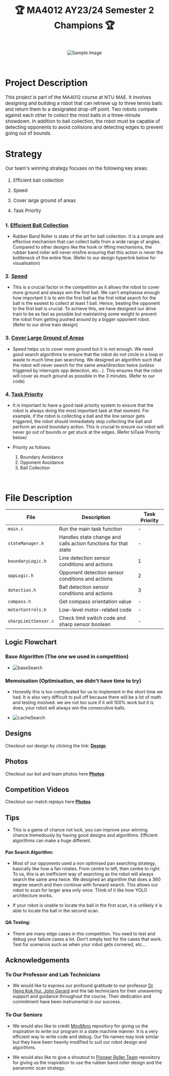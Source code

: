 <h1 align='center'>🏆 MA4012 AY23/24 Semester 2 Champions 🏆</h1>

<br>

<div align='center' style="text-align:center">

![Sample Image](https://images.scholarschoice.com.sg/wp-content/uploads/2017/06/NTU.png)

</div>

<br>

# Project Description #

<p style = "font-size: 15px;">
    This project is part of the MA4012 course at NTU MAE. It involves designing and building a robot that can retrieve up to three tennis balls and return them to a designated drop-off point. Two robots compete against each other to collect the most balls in a three-minute showdown. In addition to ball collection, the robot must be capable of detecting opponents to avoid collisions and detecting edges to prevent going out of bounds.
</p>

# Strategy # 
<div style = "font-size: 15px;">
    Our team's winning strategy focuses on the following key areas:
    <ol style="line-height: 1.8;"> 
        <li style="margin-bottom: 5px;"> Efficient ball collection </li>
        <li style="margin-bottom: 5px;"> Speed </li>
        <li style="margin-bottom: 5px;"> Cover large ground of areas </li> 
        <li style="margin-bottom: 5px;"> Task Priority </li> 
    </ol>

</div>

<h3> 1. <u>Efficient Ball Collection</u> </h3>

- Rubber Band Roller is state of the art for ball collection. It is a simple and effective mechanism that can collect balls from a wide range of angles. Compared to other designs like the hook or lifting mechanisms, the rubber band roller will never misfire ensuring that this action is never the bottleneck of the entire flow. (Refer to our design hyperlink below for visualisation)

<h3> 2. <u>Speed</u> </h3>

- This is a crucial factor in the competition as it allows the robot to cover more ground and always win the first ball. We can't emphasise enough how important it is to win the first ball as the first initial search for the ball is the easiest to collect at least 1 ball. Hence, beating the opponent to the first ball is crucial. To achieve this, we have designed our drive train to be as fast as possible but maintaining some weight to prevent the robot from getting pushed around by a bigger opponent robot. (Refer to our drive train design)

<h3> 3. <u>Cover Large Ground of Areas</u> </h3>

- Speed helps us to cover more ground but it is not enough. We need good search algorithms to ensure that the robot do not circle in a loop or waste to much time pan searching. We designed an algorithm such that the robot will never search for the same area/direction twice (unless triggered by interrupts opp detection, etc...). This ensures that the robot will cover as much ground as possible in the 3 minutes. (Refer to our code)

<h3> 4. <u>Task Priority</u> </h3>

- It is important to have a good task priority system to ensure that the robot is always doing the most important task at that moment. For example, if the robot is collecting a ball and the line sensor gets triggered, the robot should immediately stop collecting the ball and perform an avoid boundary action. This is crucial to ensure our robot will never go out of bounds or get stuck at the edges. (Refer toTask Priority below)

- Priority as follows:
    1. Boundary Avoidance
    2. Opponent Avoidance
    3. Ball Collection

<br>

<h1> File Description </h1>

| File                  | Description                                                  | Task Priority |
|-----------------------|--------------------------------------------------------------|---------------|
| `main.c`              | Run the main task function                                   | -             |
| `stateManager.h`      | Handles state change and calls action functions for that state | -           |
| `boundaryLogic.h`     | Line detection sensor conditions and actions                 | 1             |
| `oppLogic.h`          | Opponent detection sensor conditions and actions             | 2             |
| `detection.h`         | Ball detection sensor conditions and actions                 | 3             |
| `compass.h`           | Get compass orientation value                                | -             |
| `motorControls.h`     | Low-level motor-related code                                 | -             |
| `sharpLimitSensor.c`  | Check limit switch code and sharp sensor boolean             | -             |


## Logic Flowchart ##

<h3>Base Algorithm (The one we used in competition)</h3>

- ![baseSearch](https://github.com/Rzi98/FIVES-champions/assets/84122776/7a7ca2c8-8282-4ea2-a4a6-28720db19bfa)

<h3>Memoisation (Optimisation, we didn't have time to try)</h3>

- Honestly this is too complicated for us to implement in the short time we had. It is also very difficult to pull off because there will be a lot of math and testing involved. we are not too sure if it will 100% work but it is does, your robot will always win the consecutive balls.

- ![cacheSearch](https://github.com/Rzi98/FIVES-champions/assets/84122776/c0d6c7ab-e5f3-4986-80cd-b0593cdd4baf)

## Designs ##
Checkout our design by clicking the link: **[Design](./markdown/design.md)**

## Photos ##
Checkout our bot and team photos here **[Photos](./markdown/photo.md)**

## Competition Videos ##
Checkout our match replays here **[Photos](./markdown/compvid.md)**

## Tips ##

- This is a game of chance not luck, you can improve your winning chance tremedously by having good designs and algorithms. Efficient algorithms can make a huge different.

#### Pan Search Algorithm: ####

- Most of our opponents used a non optimised pan searching strategy, basically like how a fan rotates. From centre to left, then centre to right. To us, this is an inefficient way of searching as the robot will always search the same area twice. We designed an algorithm that does a 360 degree search and then continue with forward search. This allows our robot to scan for larger area only once. Think of it like how YOLO architecture works. 

- If your robot is unable to locate the ball in the first scan, it is unlikely it is able to locate the ball in the second scan. 

#### QA Testing: ####

- There are many edge cases in this competition. You need to test and debug your failure cases a lot. Don't simply test for the cases that work. Test for scenarios such as when your robot gets cornered, etc...


## Acknowledgements ##

<h3>To Our Professor and Lab Technicians</h3>

- We would like to express our profound gratitude to our professor <a href="https://dr.ntu.edu.sg/cris/rp/rp01120">Dr Heng Kok Hui, John Gerard</a> and the lab technicians for their unwavering support and guidance throughout the course. Their dedication and commitment have been instrumental in our success.

<h3>To Our Seniors</h3>

- We would also like to credit <a href="https://github.com/SKEW002/MiroMyro">MiroMyro</a> repository for giving us the inspiration to write our program in a state machine manner. It is a very efficient way to write code and debug. Our file names may look similar but they have been heavily modified to suit our robot design and algorithms.

- We would also like to give a shoutout to <a href="https://github.com/Pokealimit/MA4012-Competition">Pioneer Roller Team</a> repository for giving us the inspiration to use the rubber band roller design and the panaromic scan strategy. 